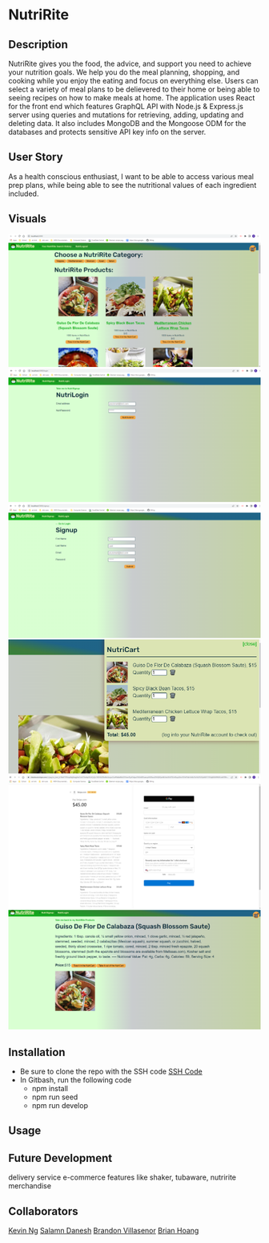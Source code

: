 # NutriRite

## Description 
NutriRite gives you the food, the advice, and support you need to achieve your nutrition goals. We help you do the meal planning, shopping, and cooking while you enjoy the eating and focus on everything else. Users can select a variety of meal plans to be delievered to their home or being able to seeing recipes on how to make meals at home. The application uses React for the front end which features GraphQL API with Node.js & Express.js server using queries and mutations for retrieving, adding, updating and deleting data. It also includes MongoDB and the Mongoose ODM for the databases and protects sensitive API key info on the server. 

## User Story
As a health conscious enthusiast, I want to be able to access various meal prep plans, while being able to see the nutritional values of each ingredient included. 

## Visuals
<img src = "client\public\images\Landing-Page.PNG">
<img src= "client\public\images\Login-Page.PNG">
<img src= "client\public\images\Sign-up.PNG">
<img src= "client\public\images\Cart.PNG">
<img src= "client\public\images\Checkout.PNG">
<img src= "client\public\images\recipe.PNG">



## Installation
- Be sure to clone the repo with the SSH code 
  [SSH Code](https://github.com/brianthoang/Project-3-Nutririte.git)
- In Gitbash, run the following code 
  - npm install
  - npm run seed
  - npm run develop
  
## Usage

## Future Development
delivery service
e-commerce features like shaker, tubaware, nutririte merchandise

## Collaborators
[Kevin Ng](https://github.com/KevinNg2)
[Salamn Danesh](https://github.com/SalmanDanesh93)
[Brandon Villasenor](https://github.com/Nodnarbrones)
[Brian Hoang](https://github.com/brianthoang)